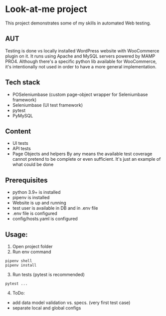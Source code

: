 # Look-at-me project
This project demonstrates some of my skills in automated Web testing.

## AUT
Testing is done vs locally installed WordPress website with WooCommerce plugin on it.
It runs using Apache and MySQL servers powered by MAMP PRO4.
Although there's a specific python lib available for WooCommerce, it's intentionally not used
in order to have a more general implementation.

## Tech stack
- POSeleniumbase (custom page-object wrapper for Seleniumbase framework)
- Seleniumbase (UI test framework)
- pytest
- PyMySQL

## Content
- UI tests
- API tests
- Page Objects and helpers
By any means the available test coverage cannot pretend to be complete or even sufficient.
It's just an example of what could be done

## Prerequisites
- python 3.9+ is installed
- pipenv is installed
- Website is up and running
- test user is available in DB and in .env file
- .env file is configured
- config/hosts.yaml is configured

## Usage:
1. Open project folder
2. Run env command
```console
pipenv shell
pipenv install
```
3. Run tests (pytest is recommended)
```console
pytest ...
```
4. ToDo:
- add data model validation vs. specs. (very first test case)
- separate local and global configs
